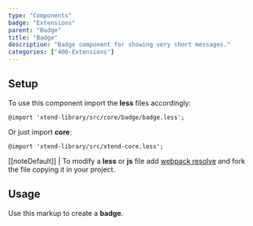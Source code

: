 ```yaml
---
type: "Components"
badge: "Extensions"
parent: "Badge"
title: "Badge"
description: "Badge component for showing very short messages."
categories: ["400-Extensions"]
---
```


## Setup

To use this component import the **less** files accordingly:

```less
@import 'xtend-library/src/core/badge/badge.less';
```

Or just import **core**:

```less
@import 'xtend-library/src/xtend-core.less';
```

[[noteDefault]]
| To modify a **less** or **js** file add [webpack resolve](/introduction/setup#usage-webpack) and fork the file copying it in your project.

## Usage

Use this markup to create a **badge**.

<script type="text/plain" class="language-markup">
  <div class="badge-container">
  
      <div class="badge badge-default">
        <!-- content -->
      </div>
      
      <div class="badge badge-default">
        <!-- content -->
      </div>
      
  </div>
</script>
